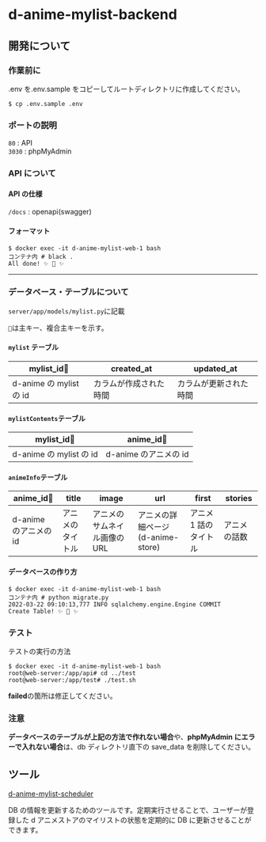 # d-anime-mylist-backend

## 開発について

### 作業前に

.env を.env.sample をコピーしてルートディレクトリに作成してください。

```
$ cp .env.sample .env
```

### ポートの説明

`80` : API  
`3030` : phpMyAdmin

### API について

#### API の仕様

`/docs` : openapi(swagger)

#### フォーマット

```
$ docker exec -it d-anime-mylist-web-1 bash
コンテナ内 # black .
All done! ✨ 🍰 ✨
```

---

### データベース・テーブルについて

`server/app/models/mylist.py`に記載

`🔑`は主キー、複合主キーを示す。

#### `mylist` テーブル

| mylist_id🔑             | created_at             | updated_at             |
| ----------------------- | ---------------------- | ---------------------- |
| d-anime の mylist の id | カラムが作成された時間 | カラムが更新された時間 |

#### `mylistContents`テーブル

| mylist_id🔑             | anime_id🔑            |
| ----------------------- | --------------------- |
| d-anime の mylist の id | d-anime のアニメの id |

#### `animeInfo`テーブル

| anime_id🔑            | title            | image                        | url                               | first                 | stories      |
| --------------------- | ---------------- | ---------------------------- | --------------------------------- | --------------------- | ------------ |
| d-anime のアニメの id | アニメのタイトル | アニメのサムネイル画像の URL | アニメの詳細ページ(d-anime-store) | アニメ 1 話のタイトル | アニメの話数 |

#### データベースの作り方

```
$ docker exec -it d-anime-mylist-web-1 bash
コンテナ内 # python migrate.py
2022-03-22 09:10:13,777 INFO sqlalchemy.engine.Engine COMMIT
Create Table! ✨ 🍰 ✨
```

### テスト

テストの実行の方法

```
$ docker exec -it d-anime-mylist-web-1 bash
root@web-server:/app/api# cd ../test
root@web-server:/app/test# ./test.sh
```

**failed**の箇所は修正してください。

### 注意

**データベースのテーブルが上記の方法で作れない場合**や、**phpMyAdmin にエラーで入れない場合**は、db ディレクトリ直下の save_data を削除してください。

## ツール

[d-anime-mylist-scheduler](https://github.com/OHMORIYUSUKE/d-anime-mylist-scheduler)

DB の情報を更新するためのツールです。定期実行させることで、ユーザーが登録した d アニメストアのマイリストの状態を定期的に DB に更新させることができます。
